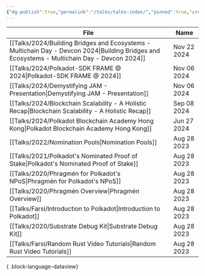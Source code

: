 ```yaml
---
{"dg-publish":true,"permalink":"/talks/talks-index/","pinned":true,"created":"2024-07-26T10:34:59.884+01:00","updated":"2024-11-10T06:57:43.272+00:00"}
---
```


| File                                                                                                                                             | Name        |
| ------------------------------------------------------------------------------------------------------------------------------------------------ | ----------- |
| [[Talks/2024/Building Bridges and Ecosystems - Multichain Day - Devcon 2024\|Building Bridges and Ecosystems - Multichain Day - Devcon 2024]] | Nov 22 2024 |
| [[Talks/2024/Polkadot-SDK FRAME @ 2024\|Polkadot-SDK FRAME @ 2024]]                                                                           | Nov 06 2024 |
| [[Talks/2024/Demystifying JAM - Presentation\|Demystifying JAM - Presentation]]                                                               | Nov 06 2024 |
| [[Talks/2024/Blockchain Scalability - A Holistic Recap\|Blockchain Scalability - A Holistic Recap]]                                           | Sep 08 2024 |
| [[Talks/2024/Polkadot Blockchain Academy Hong Kong\|Polkadot Blockchain Academy Hong Kong]]                                                   | Jun 27 2024 |
| [[Talks/2022/Nomination Pools\|Nomination Pools]]                                                                                             | Aug 28 2023 |
| [[Talks/2021/Polkadot's Nominated Proof of Stake\|Polkadot's Nominated Proof of Stake]]                                                       | Aug 28 2023 |
| [[Talks/2020/Phragmén for Polkadot's NPoS\|Phragmén for Polkadot's NPoS]]                                                                     | Aug 28 2023 |
| [[Talks/2020/Phragmén Overview\|Phragmén Overview]]                                                                                           | Aug 28 2023 |
| [[Talks/Farsi/Introduction to Polkadot\|Introduction to Polkadot]]                                                                            | Aug 28 2023 |
| [[Talks/2020/Substrate Debug Kit\|Substrate Debug Kit]]                                                                                       | Aug 28 2023 |
| [[Talks/Farsi/Random Rust Video Tutorials\|Random Rust Video Tutorials]]                                                                      | Aug 28 2023 |

{ .block-language-dataview}
